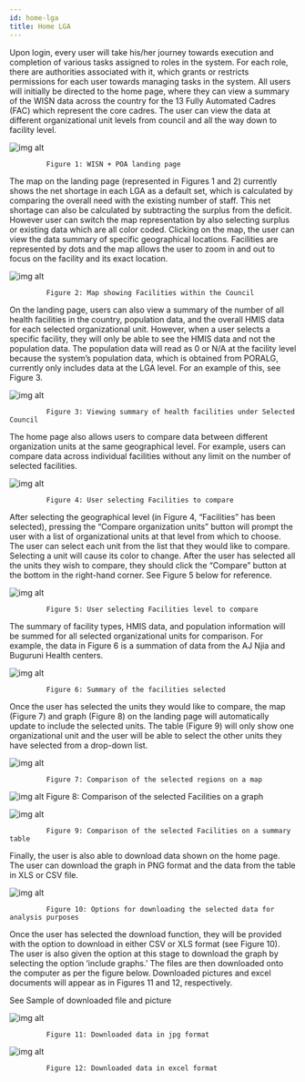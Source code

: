 ```yaml
---
id: home-lga
title: Home LGA
---
```


Upon login, every user will take his/her journey towards execution and completion of various tasks assigned to roles in the system. For each role, there are authorities associated with it, which grants or restricts permissions for each user towards managing tasks in the system. All users will initially be directed to the home page, where they can view a summary of the WISN data across the country for the 13 Fully Automated Cadres (FAC) which represent the core cadres. The user can view the data at different organizational unit levels from council and all the way down to facility level.

![img alt](/img/LGA_home1.png)

             Figure 1: WISN + POA landing page


The map on the landing page (represented in Figures 1 and 2) currently shows the net shortage in each LGA as a default set, which is calculated by comparing the overall need with the existing number of staff. This net shortage can also be calculated by subtracting the surplus from the deficit. However user can switch the map representation by also selecting surplus or existing data which are all color coded. Clicking on the map, the user can view the data summary of specific geographical locations. Facilities are represented by dots and the map allows the user to zoom in and out to focus on the facility and its exact location.

![img alt](/img/LGA_home2.png)

             Figure 2: Map showing Facilities within the Council

On the landing page, users can also view a summary of the number of all health facilities in the country, population data, and the overall HMIS data for each selected organizational unit. However, when a user selects a specific facility, they will only be able to see the HMIS data and not the population data. The population data will read as 0 or N/A at the facility level because the system’s population data, which is obtained from PORALG, currently only includes data at the LGA level. For an example of this, see Figure 3.

![img alt](/img/LGA_home3.png)

             Figure 3: Viewing summary of health facilities under Selected Council

The home page also allows users to compare data between different organization units at the same geographical level. For example, users can compare data across individual facilities without any limit on the number of selected facilities.

![img alt](/img/LGA_home4.png)

             Figure 4: User selecting Facilities to compare

After selecting the geographical level (in Figure 4, “Facilities” has been selected), pressing the “Compare organization units” button will prompt the user with a list of organizational units at that level from which to choose. The user can select each unit from the list that they would like to compare. Selecting a unit will cause its color to change. After the user has selected all the units they wish to compare, they should click the “Compare” button at the bottom in the right-hand corner. See Figure 5 below for reference.

![img alt](/img/LGA_home5.png)

             Figure 5: User selecting Facilities level to compare


The summary of facility types, HMIS data, and population information will be summed for all selected organizational units for comparison. For example, the data in Figure 6 is a summation of data from the AJ Njia and Buguruni Health centers.

![img alt](/img/LGA_home6.png)

             Figure 6: Summary of the facilities selected

Once the user has selected the units they would like to compare, the map (Figure 7) and graph (Figure 8) on the landing page will automatically update to include the selected units. The table (Figure 9) will only show one organizational unit and the user will be able to select the other units they have selected from a drop-down list.

![img alt](/img/LGA_home7.png)

             Figure 7: Comparison of the selected regions on a map



![img alt](/img/LGA_home8.png)
Figure 8: Comparison of the selected Facilities on a graph

![img alt](/img/LGA_home9.png)

             Figure 9: Comparison of the selected Facilities on a summary table


Finally, the user is also able to download data shown on the home page. The user can download the graph in PNG format and the data from the table in XLS or CSV file.

![img alt](/img/LGA_home10.png)

             Figure 10: Options for downloading the selected data for analysis purposes

Once the user has selected the download function, they will be provided with the option to download in either CSV or XLS format (see Figure 10). The user is also given the option at this stage to download the graph by selecting the option ‘include graphs.’ The files are then downloaded onto the computer as per the figure below. Downloaded pictures and excel documents will appear as in Figures 11 and 12, respectively.

See Sample of downloaded file and picture

![img alt](/img/LGA_home11.png)

             Figure 11: Downloaded data in jpg format

![img alt](/img/LGA_home11.png)

             Figure 12: Downloaded data in excel format
